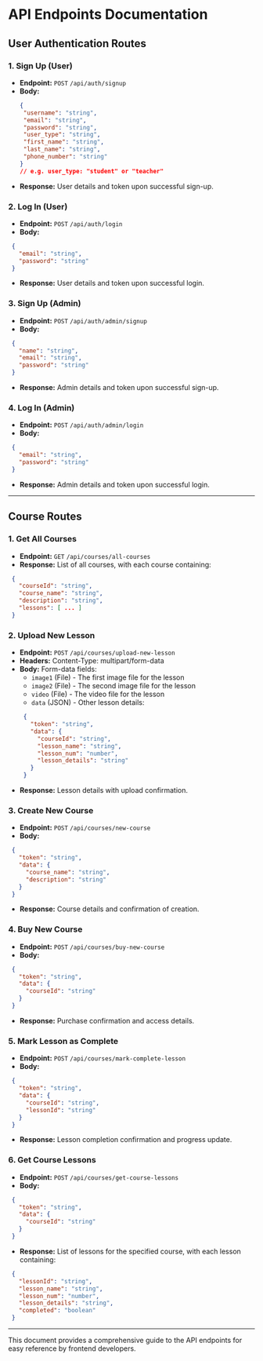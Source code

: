 
# API Endpoints Documentation

## User Authentication Routes

### 1. Sign Up (User)
- **Endpoint:** `POST` `/api/auth/signup`
- **Body:**
   ```json
   {
    "username": "string",
    "email": "string",
    "password": "string",
    "user_type": "string", 
    "first_name": "string",
    "last_name": "string",
    "phone_number": "string"
  }
  // e.g. user_type: "student" or "teacher"
  ```
- **Response:** User details and token upon successful sign-up.

### 2. Log In (User)
- **Endpoint:** `POST` `/api/auth/login`
- **Body:**
 ```json
  {
    "email": "string",
    "password": "string"
  }
  ```
- **Response:** User details and token upon successful login.

### 3. Sign Up (Admin)
- **Endpoint:** `POST` `/api/auth/admin/signup`
- **Body:**
 ```json
  {
    "name": "string",
    "email": "string",
    "password": "string"
  }
  ```
- **Response:** Admin details and token upon successful sign-up.

### 4. Log In (Admin)
- **Endpoint:** `POST` `/api/auth/admin/login`
- **Body:**
 ```json
  {
    "email": "string",
    "password": "string"
  }
  ```
- **Response:** Admin details and token upon successful login.

---

## Course Routes

### 1. Get All Courses
- **Endpoint:** `GET` `/api/courses/all-courses`
- **Response:** List of all courses, with each course containing:
 ```json
  {
    "courseId": "string",
    "course_name": "string",
    "description": "string",
    "lessons": [ ... ]
  }
  ```
### 2. Upload New Lesson
- **Endpoint:** `POST` `/api/courses/upload-new-lesson`
- **Headers:** Content-Type: multipart/form-data
- **Body:** Form-data fields:
  - `image1` (File) - The first image file for the lesson
  - `image2` (File) - The second image file for the lesson
  - `video` (File) - The video file for the lesson
  - `data` (JSON) - Other lesson details:
   ```json
    {
      "token": "string",
      "data": {
        "courseId": "string",
        "lesson_name": "string",
        "lesson_num": "number",
        "lesson_details": "string"
      }
    }
    ```
- **Response:** Lesson details with upload confirmation.

### 3. Create New Course
- **Endpoint:** `POST` `/api/courses/new-course`
- **Body:**
 ```json
  {
    "token": "string",
    "data": {
      "course_name": "string",
      "description": "string"
    }
  }
  ```
- **Response:** Course details and confirmation of creation.

### 4. Buy New Course
- **Endpoint:** `POST` `/api/courses/buy-new-course`
- **Body:**
 ```json
  {
    "token": "string",
    "data": {
      "courseId": "string"
    }
  }
  ```
- **Response:** Purchase confirmation and access details.

### 5. Mark Lesson as Complete
- **Endpoint:** `POST` `/api/courses/mark-complete-lesson`
- **Body:**
 ```json
  {
    "token": "string",
    "data": {
      "courseId": "string",
      "lessonId": "string"
    }
  }
  ```
- **Response:** Lesson completion confirmation and progress update.

### 6. Get Course Lessons
- **Endpoint:** `POST` `/api/courses/get-course-lessons`
- **Body:**
 ```json
  {
    "token": "string",
    "data": {
      "courseId": "string"
    }
  }
  ```
- **Response:** List of lessons for the specified course, with each lesson containing:
 ```json
  {
    "lessonId": "string",
    "lesson_name": "string",
    "lesson_num": "number",
    "lesson_details": "string",
    "completed": "boolean"
  }
```
---

This document provides a comprehensive guide to the API endpoints for easy reference by frontend developers.
